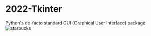 # 2022-Tkinter
Python's de-facto standard GUI (Graphical User Interface) package
![starbucks](https://user-images.githubusercontent.com/82772374/150534510-0a183663-8d83-4ef0-b3e1-99f39591edf1.png)
